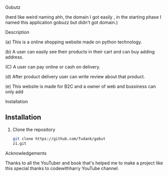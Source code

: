Gobutz

(herd like weird naming ahh, the domain I got easily , 
in the starting phase I named this application
gobuzz but didn't got domain.) 

Description

(a) This is a online shopping website made on python technology. 

(b) A user can easily see their products in their cart and can buy adding address.

(C) A user can pay online or cash on delivery. 

(d) After product delivery user can write review about that product. 

(e) This website is made for B2C and a owner of web and bussiness can only add 


Installation

## Installation
1. Clone the repository
   ```bash
   git clone https://github.com/fudank/gobut
   z1.git

Acknowledgements

Thanks to all the YouTuber and book that's helped me to make a project like this
special thanks to codewithharry YouTube channel. 





